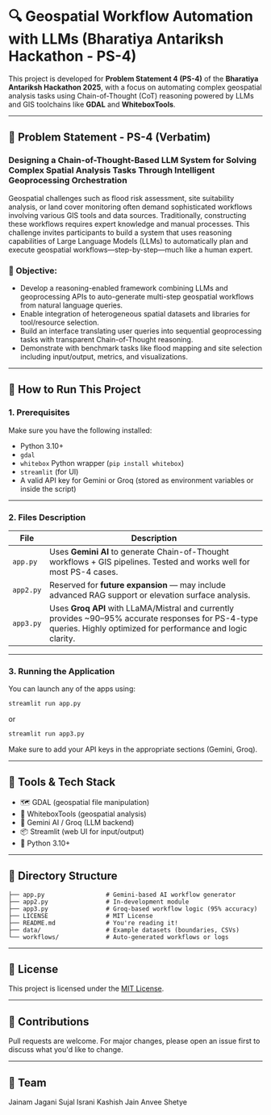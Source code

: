
# 🔍 Geospatial Workflow Automation with LLMs (Bharatiya Antariksh Hackathon - PS-4)

This project is developed for **Problem Statement 4 (PS-4)** of the **Bharatiya Antariksh Hackathon 2025**, with a focus on automating complex geospatial analysis tasks using Chain-of-Thought (CoT) reasoning powered by LLMs and GIS toolchains like **GDAL** and **WhiteboxTools**.

---

## 🧠 Problem Statement - PS-4 (Verbatim)

### Designing a Chain-of-Thought-Based LLM System for Solving Complex Spatial Analysis Tasks Through Intelligent Geoprocessing Orchestration

Geospatial challenges such as flood risk assessment, site suitability analysis, or land cover monitoring often demand sophisticated workflows involving various GIS tools and data sources. Traditionally, constructing these workflows requires expert knowledge and manual processes. This challenge invites participants to build a system that uses reasoning capabilities of Large Language Models (LLMs) to automatically plan and execute geospatial workflows—step-by-step—much like a human expert.

### 📌 Objective:
- Develop a reasoning-enabled framework combining LLMs and geoprocessing APIs to auto-generate multi-step geospatial workflows from natural language queries.
- Enable integration of heterogeneous spatial datasets and libraries for tool/resource selection.
- Build an interface translating user queries into sequential geoprocessing tasks with transparent Chain-of-Thought reasoning.
- Demonstrate with benchmark tasks like flood mapping and site selection including input/output, metrics, and visualizations.

---

## 🚀 How to Run This Project

### 1. Prerequisites
Make sure you have the following installed:
- Python 3.10+
- `gdal`
- `whitebox` Python wrapper (`pip install whitebox`)
- `streamlit` (for UI)
- A valid API key for Gemini or Groq (stored as environment variables or inside the script)

---

### 2. Files Description

| File     | Description |
|----------|-------------|
| `app.py` | Uses **Gemini AI** to generate Chain-of-Thought workflows + GIS pipelines. Tested and works well for most PS-4 cases. |
| `app2.py` | Reserved for **future expansion** — may include advanced RAG support or elevation surface analysis. |
| `app3.py` | Uses **Groq API** with LLaMA/Mistral and currently provides ~90–95% accurate responses for PS-4-type queries. Highly optimized for performance and logic clarity. |

---

### 3. Running the Application

You can launch any of the apps using:

```bash
streamlit run app.py
````

or

```bash
streamlit run app3.py
```

Make sure to add your API keys in the appropriate sections (Gemini, Groq).

---

## 🔧 Tools & Tech Stack

* 🗺️ GDAL (geospatial file manipulation)
* 🧰 WhiteboxTools (geospatial analysis)
* 🤖 Gemini AI / Groq (LLM backend)
* 📦 Streamlit (web UI for input/output)
* 🐍 Python 3.10+

---

## 📁 Directory Structure

```plaintext
├── app.py                 # Gemini-based AI workflow generator
├── app2.py                # In-development module
├── app3.py                # Groq-based workflow logic (95% accuracy)
├── LICENSE                # MIT License
├── README.md              # You're reading it!
├── data/                  # Example datasets (boundaries, CSVs)
└── workflows/             # Auto-generated workflows or logs
```

---

## 📝 License

This project is licensed under the [MIT License](LICENSE).

---

## 🤝 Contributions

Pull requests are welcome. For major changes, please open an issue first to discuss what you'd like to change.

---

## 👥 Team

Jainam Jagani
Sujal Israni
Kashish Jain
Anvee Shetye

```

